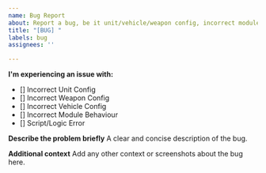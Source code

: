 ```yaml
---
name: Bug Report
about: Report a bug, be it unit/vehicle/weapon config, incorrect module behaviour, or a script error occuring.
title: "[BUG] "
labels: bug
assignees: ''

---
```


**I'm experiencing an issue with:**
- [] Incorrect Unit Config
- [] Incorrect Weapon Config
- [] Incorrect Vehicle Config
- [] Incorrect Module Behaviour
- [] Script/Logic Error

**Describe the problem briefly**
A clear and concise description of the bug.

**Additional context**
Add any other context or screenshots about the bug here.